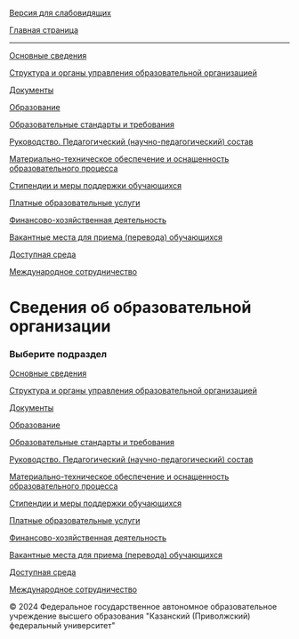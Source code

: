 [Версия для слабовидящих](javascript:chovz\(\))

[Главная страница](/)

* * *

[Основные сведения](/sveden/common/)

[Структура и органы управления образовательной организацией](/sveden/struct/)

[Документы](/sveden/document/)

[Образование](/sveden/education/)

[Образовательные стандарты и требования](/sveden/eduStandarts/)

[Руководство. Педагогический (научно-педагогический) состав](/sveden/employees/)

[Материально-техническое обеспечение и оснащенность образовательного процесса](/sveden/objects/)

[Стипендии и меры поддержки обучающихся](/sveden/grants/)

[Платные образовательные услуги](/sveden/paid_edu/)

[Финансово-хозяйственная деятельность](/sveden/budget/)

[Вакантные места для приема (перевода) обучающихся](/sveden/vacant/)

[Доступная среда](/sveden/ovz/)

[Международное сотрудничество](/sveden/inter/)

# Сведения об образовательной организации

### Выберите подраздел

[Основные сведения](/sveden/common/)

[Структура и органы управления образовательной организацией](/sveden/struct/)

[Документы](/sveden/document/)

[Образование](/sveden/education/)

[Образовательные стандарты и требования](/sveden/eduStandarts/)

[Руководство. Педагогический (научно-педагогический) состав](/sveden/employees/)

[Материально-техническое обеспечение и оснащенность образовательного процесса](/sveden/objects/)

[Стипендии и меры поддержки обучающихся](/sveden/grants/)

[Платные образовательные услуги](/sveden/paid_edu/)

[Финансово-хозяйственная деятельность](/sveden/budget/)

[Вакантные места для приема (перевода) обучающихся](/sveden/vacant/)

[Доступная среда](/sveden/ovz/)

[Международное сотрудничество](/sveden/inter/)

© 2024 Федеральное государственное автономное образовательное учреждение высшего образования "Казанский (Приволжский) федеральный университет"
